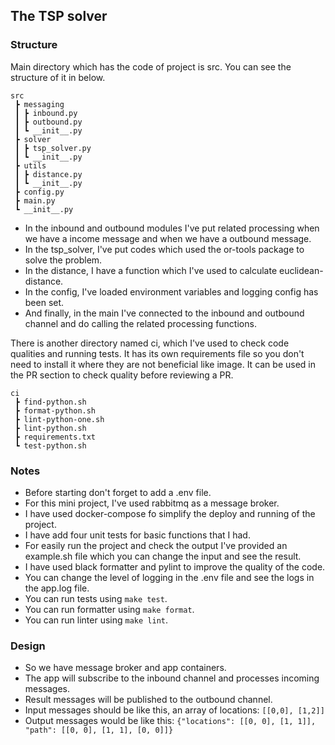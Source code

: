 ## The TSP solver

### Structure
Main directory which has the code of project is src. You can see the structure of it in below.
```
src
 ┣ messaging
 ┃ ┣ inbound.py
 ┃ ┣ outbound.py
 ┃ ┗ __init__.py
 ┣ solver
 ┃ ┣ tsp_solver.py
 ┃ ┗ __init__.py
 ┣ utils
 ┃ ┣ distance.py
 ┃ ┗ __init__.py
 ┣ config.py
 ┣ main.py
 ┗ __init__.py
```
- In the inbound and outbound modules I've put related processing when we have a income message and when we have a outbound message.
- In the tsp_solver, I've put codes which used the or-tools package to solve the problem.
- In the distance, I have a function which I've used to calculate euclidean-distance.
- In the config, I've loaded environment variables and logging config has been set.
- And finally, in the main I've connected to the inbound and outbound channel and do calling the related processing functions.

There is another directory named ci, which I've used to check code qualities and running tests. It has its own requirements file so you don't need to install it where they are not beneficial like image. It can be used in the PR section to check quality before reviewing a PR.
```
ci
 ┣ find-python.sh
 ┣ format-python.sh
 ┣ lint-python-one.sh
 ┣ lint-python.sh
 ┣ requirements.txt
 ┗ test-python.sh
```

### Notes
- Before starting don't forget to add a .env file.
- For this mini project, I've used rabbitmq as a message broker.
- I have used docker-compose fo simplify the deploy and running of the project.
- I have add four unit tests for basic functions that I had.
- For easily run the project and check the output I've provided an example.sh file which you
can change the input and see the result.
- I have used black formatter and pylint to improve the quality of the code.
- You can change the level of logging in the .env file and see the logs in the app.log file.
- You can run tests using `make test`.
- You can run formatter using `make format`.
- You can run linter using `make lint`.

### Design
- So we have message broker and app containers.
- The app will subscribe to the inbound channel and processes incoming messages.
- Result messages will be published to the outbound channel. 
- Input messages should be like this, an array of locations:
  `[[0,0], [1,2]]`
- Output messages would be like this:
  `{"locations": [[0, 0], [1, 1]], "path": [[0, 0], [1, 1], [0, 0]]}`